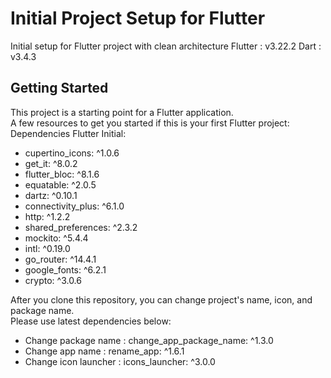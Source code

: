 # Initial Project Setup for Flutter

Initial setup for Flutter project with clean architecture
Flutter  : v3.22.2
Dart     : v3.4.3

## Getting Started

This project is a starting point for a Flutter application.
<br/>A few resources to get you started if this is your first Flutter project:
<br/>Dependencies Flutter Initial:
- cupertino_icons: ^1.0.6
- get_it: ^8.0.2
- flutter_bloc: ^8.1.6
- equatable: ^2.0.5
- dartz: ^0.10.1
- connectivity_plus: ^6.1.0
- http: ^1.2.2
- shared_preferences: ^2.3.2
- mockito: ^5.4.4
- intl: ^0.19.0
- go_router: ^14.4.1
- google_fonts: ^6.2.1
- crypto: ^3.0.6

After you clone this repository, you can change project's name, icon, and package name.
<br/>Please use latest dependencies below:
- Change package name   : change_app_package_name: ^1.3.0
- Change app name       : rename_app: ^1.6.1
- Change icon launcher  : icons_launcher: ^3.0.0
